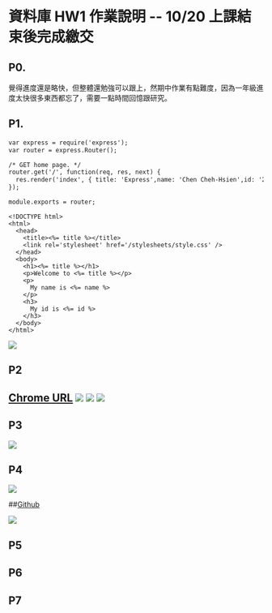 # 資料庫 HW1 作業說明 -- 10/20 上課結束後完成繳交


## P0.
覺得進度還是略快，但整體還勉強可以跟上，然期中作業有點難度，因為一年級進度太快很多東西都忘了，需要一點時間回憶跟研究。

## P1.
```html
var express = require('express');
var router = express.Router();

/* GET home page. */
router.get('/', function(req, res, next) {
  res.render('index', { title: 'Express',name: 'Chen Cheh-Hsien',id: '209410140'});
});

module.exports = router;
```
```
<!DOCTYPE html>
<html>
  <head>
    <title><%= title %></title>
    <link rel='stylesheet' href='/stylesheets/style.css' />
  </head>
  <body>
    <h1><%= title %></h1>
    <p>Welcome to <%= title %></p>
    <p>
      My name is <%= name %>
    </p>
    <h3>
      My id is <%= id %>
    </h3>
  </body>
</html>
```

![](https://i.imgur.com/33de0cY.png)

## P2
[Chrome URL](http://localhost:3000/crown_40)
![](https://i.imgur.com/5cE54TD.jpg)
![](https://i.imgur.com/MLMjoU1.png)
![](https://i.imgur.com/9LCXP1R.png)
---

## P3
![](https://i.imgur.com/NAlszlx.png)



## P4
![](https://i.imgur.com/op85pBH.jpg)

##[Github](https://github.com/asz18369/1101-db-crown-209410140)

![](https://i.imgur.com/aS0bykJ.png)


## P5

## P6

## P7